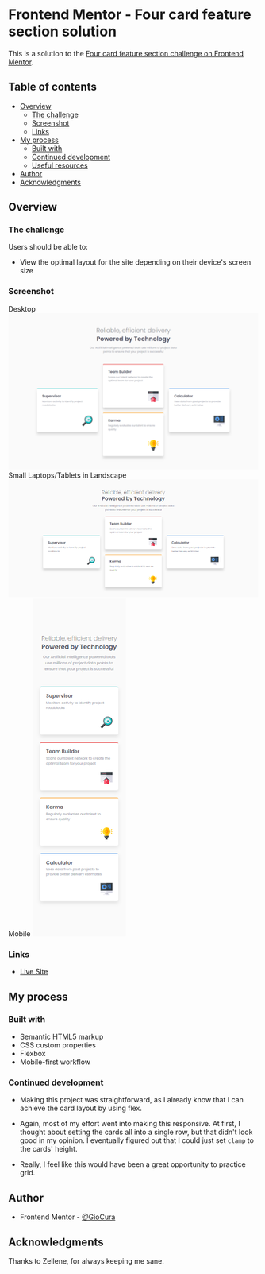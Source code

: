 # Frontend Mentor - Four card feature section solution

This is a solution to the [Four card feature section challenge on Frontend Mentor](https://www.frontendmentor.io/challenges/four-card-feature-section-weK1eFYK).

## Table of contents

- [Overview](#overview)
  - [The challenge](#the-challenge)
  - [Screenshot](#screenshot)
  - [Links](#links)
- [My process](#my-process)
  - [Built with](#built-with)
  - [Continued development](#continued-development)
  - [Useful resources](#useful-resources)
- [Author](#author)
- [Acknowledgments](#acknowledgments)

## Overview

### The challenge

Users should be able to:

- View the optimal layout for the site depending on their device's screen size

### Screenshot

Desktop
![Desktop](images/screenshot-desktop.png)
Small Laptops/Tablets in Landscape
![Small Laptops/Tablets in Landscape](images/screenshot-laptop.png)
Mobile
![Mobile](images/screenshot-mobile.png)

### Links

- [Live Site](https://gc16-4card-feature.netlify.app)

## My process

### Built with

- Semantic HTML5 markup
- CSS custom properties
- Flexbox
- Mobile-first workflow

### Continued development

- Making this project was straightforward, as I already know that I can achieve the card layout by using flex.

- Again, most of my effort went into making this responsive. At first, I thought about setting the cards all into a single row, but that didn't look good in my opinion. I eventually figured out that I could just set `clamp` to the cards' height.

- Really, I feel like this would have been a great opportunity to practice grid.

## Author

- Frontend Mentor - [@GioCura](https://www.frontendmentor.io/profile/GioCura)

## Acknowledgments

Thanks to Zellene, for always keeping me sane.
